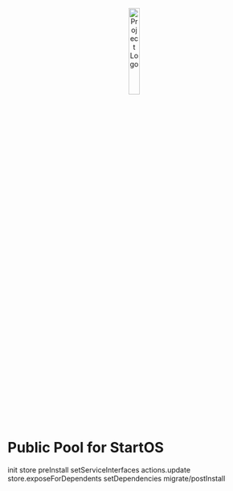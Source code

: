 <p align="center">
  <img src="icon.png" alt="Project Logo" width="21%">
</p>

# Public Pool for StartOS

init store
preInstall
setServiceInterfaces
actions.update
store.exposeForDependents
setDependencies
migrate/postInstall
